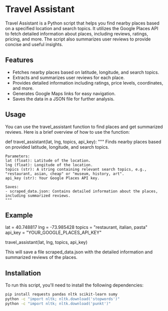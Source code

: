 # Travel Assistant

Travel Assistant is a Python script that helps you find nearby places based on a specified location and search topics. It utilizes the Google Places API to fetch detailed information about places, including reviews, ratings, pricing, and more. The script also summarizes user reviews to provide concise and useful insights.

## Features

- Fetches nearby places based on latitude, longitude, and search topics.
- Extracts and summarizes user reviews for each place.
- Provides detailed information including ratings, price levels, coordinates, and more.
- Generates Google Maps links for easy navigation.
- Saves the data in a JSON file for further analysis.

## Usage

You can use the travel_assistant function to find places and get summarized reviews. Here is a brief overview of how to use the function:

def travel_assistant(lat, lng, topics, api_key):
    """
    Finds nearby places based on provided latitude, longitude, and search topics.

    Parameters:
    lat (float): Latitude of the location.
    lng (float): Longitude of the location.
    topics (str): A string containing relevant search topics, e.g., "restaurant, asian, cheap" or "museum, history, art".
    api_key (str): Your Google Places API key.

    Saves:
    - scraped_data.json: Contains detailed information about the places, including summarized reviews.
    """

## Example
lat = 40.748817
lng = -73.985428
topics = "restaurant, italian, pasta"
api_key = "YOUR_GOOGLE_PLACES_API_KEY"

travel_assistant(lat, lng, topics, api_key)

This will save a file scraped_data.json with the detailed information and summarized reviews of the places.

## Installation

To run this script, you'll need to install the following dependencies:

```bash
pip install requests pandas nltk scikit-learn sumy
python -c "import nltk; nltk.download('stopwords')"
python -c "import nltk; nltk.download('punkt')"


